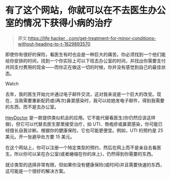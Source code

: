 # 有了这个网站，你就可以在不去医生办公室的情况下获得小病的治疗

> 原文:[https://life hacker . com/get-treatment-for-minor-conditions-without-heading-to-t-1829893570](https://lifehacker.com/get-treatment-for-minor-conditions-without-heading-to-t-1829893570)

即使你有很好的保险，看医生有时也会是一种巨大的痛苦。你必须找到一个他们能给你安排的时间，找到一个你实际上可以下班去办公室的时间，并找出你需要支付共同支付费用的现金——而你正在做这一切的时候，你并没有感觉到自己的最佳状态。

Watch

去年，我的医生开始允许通过电子邮件交流，这对我来说是一个巨大的改变。现在，当我需要重新配药或(再次)鼻窦感染时，我可以给她发电子邮件，得到我需要的东西，而不是去办公室。

[HeyDoctor](https://www.heydoctor.co/) 是一款提供类似机会的应用。它不能代替看医生(你仍然应该这样做)，但它可以代替去医生那里接受治疗，如 UTI、唇疱疹或鼻窦感染，你可能已经擅长自我诊断。根据你的健康保险，它也可能更便宜。例如，UTI 的预约是 25 美元。开一张避孕处方要 15 美元。

在这个网站上，你可以注册一个特定类型的预约，然后在网上而不是亲自去看医生。所以你可以呆在办公室(或者蜷缩在你的床上)，仍然得到你需要的东西。

就诊类型的选择非常有限，但如果你没有健康保险(或时间)并且需要快速的东西，这可能是一个很好的解决方案。
